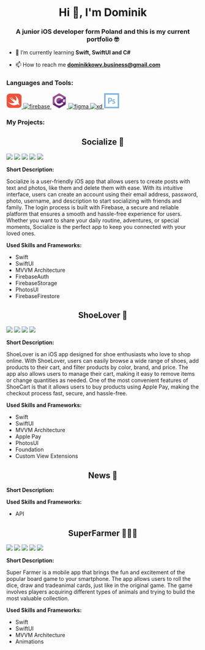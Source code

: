 <h1 align="center">Hi 👋, I'm Dominik</h1>
<h3 align="center">A junior iOS developer form Poland and this is my current portfolio 🤓</h3>

- 🌱 I’m currently learning **Swift, SwiftUI and C#**

- 📫 How to reach me **dominikkowv.business@gmail.com**



<h3 align="left">Languages and Tools:</h3>
<p align="left" spacing=50>
<a href="https://developer.apple.com/swift/" target="_blank" rel="noreferrer"> <img src="https://raw.githubusercontent.com/devicons/devicon/master/icons/swift/swift-original.svg" alt="swift" width="40" height="40"/> </a>
<a href="https://firebase.google.com/" target="_blank" rel="noreferrer"> <img src="https://www.vectorlogo.zone/logos/firebase/firebase-icon.svg" alt="firebase" width="40" height="40"/> </a>
<a href="https://www.w3schools.com/cs/" target="_blank" rel="noreferrer"> <img src="https://raw.githubusercontent.com/devicons/devicon/master/icons/csharp/csharp-original.svg" alt="csharp" width="40" height="40"/> </a>
<a href="https://www.figma.com/" target="_blank" rel="noreferrer"> <img src="https://www.vectorlogo.zone/logos/figma/figma-icon.svg" alt="figma" width="40" height="40"/> </a>
<a href="https://www.adobe.com/products/xd.html" target="_blank" rel="noreferrer"> <img src="https://cdn.worldvectorlogo.com/logos/adobe-xd.svg" alt="xd" width="40" height="40"/> 
<a href="https://www.photoshop.com/en" target="_blank" rel="noreferrer"> <img src="https://raw.githubusercontent.com/devicons/devicon/master/icons/photoshop/photoshop-line.svg" alt="photoshop" width="40" height="40"/> </a>
</a> 
</p>
<h3 align="left">My Projects:</h3>
<h2 align="center">Socialize 📱</h2>

<img src="https://user-images.githubusercontent.com/97188489/224932050-243e4900-fef9-4604-ba3a-f1484f5f0d4a.png" width="18%"></img> <img src="https://user-images.githubusercontent.com/97188489/224932100-97db8cfc-8153-40bf-b006-e1900c5cf596.png" width="18%"></img> <img src="https://user-images.githubusercontent.com/97188489/224932160-e4aba746-5f23-4c8c-8a61-c42422ee366e.png" width="18%"></img> <img src="https://user-images.githubusercontent.com/97188489/224932132-b853d268-62b4-4137-a11b-bf380b84f0ab.png" width="18%"></img> <img src="https://user-images.githubusercontent.com/97188489/224932189-640774c7-3916-451c-b425-d7d5f7879ac7.png" width="18%"></img> 


**Short Description:** 

Socialize is a user-friendly iOS app that allows users to create posts with text and photos, like them and delete them with ease. With its intuitive interface, users can create an account using their email address, password, photo, username, and description to start socializing with friends and family. The login process is built with Firebase, a secure and reliable platform that ensures a smooth and hassle-free experience for users. Whether you want to share your daily routine, adventures, or special moments, Socialize is the perfect app to keep you connected with your loved ones.

**Used Skills and Frameworks:**

- Swift
- SwiftUI
- MVVM Architecture
- FirebaseAuth
- FirebaseStorage
- PhotosUI
- FirebaseFirestore

<h2 align="center">ShoeLover 👟</h2>

<img src="https://user-images.githubusercontent.com/97188489/224934383-328ecc6d-2da4-48e6-82d0-36e7918618e8.png" width="18%"></img> <img src="https://user-images.githubusercontent.com/97188489/224934396-ad6452ec-f51e-4578-9b1f-ea9b8b11923a.png" width="18%"></img> <img src="https://user-images.githubusercontent.com/97188489/224934416-d17f840f-8223-408e-906e-2e0bfcc99636.png" width="18%"></img> <img src="https://user-images.githubusercontent.com/97188489/224934425-6cfdaf4c-f708-48d3-b20e-49955493c5de.png" width="18%"></img> 

**Short Description:** 

ShoeLover is an iOS app designed for shoe enthusiasts who love to shop online. With ShoeLover, users can easily browse a wide range of shoes, add products to their cart, and filter products by color, brand, and price. The app also allows users to manage their cart, making it easy to remove items or change quantities as needed. One of the most convenient features of ShoeCart is that it allows users to buy products using Apple Pay, making the checkout process fast, secure, and hassle-free. 

**Used Skills and Frameworks:**

- Swift
- SwiftUI
- MVVM Architecture
- Apple Pay
- PhotosUI
- Foundation
- Custom View Extensions

<h2 align="center">News 📄</h2>

**Short Description:** 

**Used Skills and Frameworks:**

- API

<h2 align="center">SuperFarmer 🧑🏼‍🌾</h2>

<img src="https://user-images.githubusercontent.com/97188489/224934037-9b63c983-0613-40df-bee0-efb593ab1be8.png" width="18%"></img> <img src="https://user-images.githubusercontent.com/97188489/224934145-98af511f-7dfa-46a5-90dd-e48c7c1a35ae.png" width="18%"></img> <img src="https://user-images.githubusercontent.com/97188489/224934102-8c5145f2-1b27-4279-9120-67ee159f7dd4.png" width="18%"></img> <img src="https://user-images.githubusercontent.com/97188489/224934112-9b8fa78a-5809-480d-b3a0-3b3e90edd9d4.png" width="18%"></img> <img src="https://user-images.githubusercontent.com/97188489/224934124-f0dc16b5-c7b2-4d18-998e-b034a12c2fd7.png" width="18%"></img> 

**Short Description:** 

Super Farmer is a mobile app that brings the fun and excitement of the popular board game to your smartphone. The app allows users to roll the dice, draw and tradeanimal cards, just like in the original game. The game involves players acquiring different types of animals and trying to build the most valuable collection.

**Used Skills and Frameworks:**

- Swift
- SwiftUI
- MVVM Architecture
- Animations
